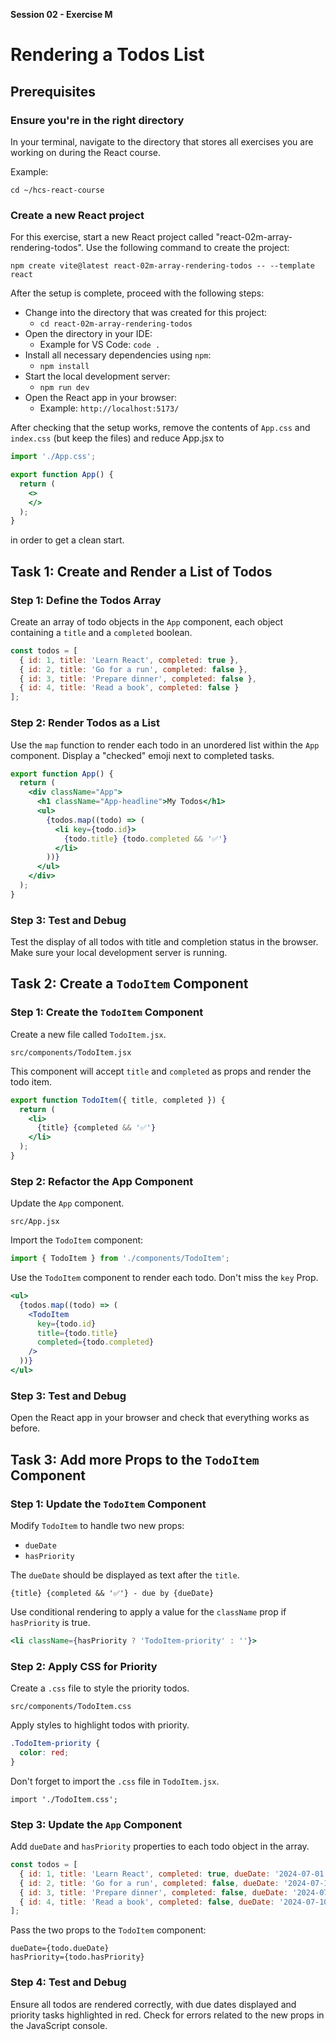 **Session 02 - Exercise M**

# Rendering a Todos List

## Prerequisites

### Ensure you're in the right directory

In your terminal, navigate to the directory that stores all exercises you are working on during the React course.

Example:

```
cd ~/hcs-react-course
```

### Create a new React project

For this exercise, start a new React project called "react-02m-array-rendering-todos". Use the following command to create the project:

```
npm create vite@latest react-02m-array-rendering-todos -- --template react
```

After the setup is complete, proceed with the following steps:

- Change into the directory that was created for this project:
    - `cd react-02m-array-rendering-todos`
- Open the directory in your IDE:
    - Example for VS Code: `code .`
- Install all necessary dependencies using `npm`:
    - `npm install`
- Start the local development server:
    - `npm run dev`
- Open the React app in your browser:
    - Example: `http://localhost:5173/`

After checking that the setup works, remove the contents of `App.css` and `index.css` (but keep the files) and reduce App.jsx to
```jsx
import './App.css';

export function App() {
  return (
    <>
    </>
  );
}
```
in order to get a clean start.

## Task 1: Create and Render a List of Todos

### Step 1: Define the Todos Array

Create an array of todo objects in the `App` component, each object containing a `title` and a `completed` boolean.

```jsx
const todos = [
  { id: 1, title: 'Learn React', completed: true },
  { id: 2, title: 'Go for a run', completed: false },
  { id: 3, title: 'Prepare dinner', completed: false },
  { id: 4, title: 'Read a book', completed: false }
];
```

### Step 2: Render Todos as a List

Use the `map` function to render each todo in an unordered list within the `App` component. Display a "checked" emoji next to completed tasks.

```jsx
export function App() {
  return (
    <div className="App">
      <h1 className="App-headline">My Todos</h1>
      <ul>
        {todos.map((todo) => (
          <li key={todo.id}>
            {todo.title} {todo.completed && '✅'}
          </li>
        ))}
      </ul>
    </div>
  );
}
```
### Step 3: Test and Debug

Test the display of all todos with title and completion status in the browser. Make sure your local development server is running.

## Task 2: Create a `TodoItem` Component

### Step 1: Create the `TodoItem` Component

Create a new file called `TodoItem.jsx`. 

```
src/components/TodoItem.jsx
```

This component will accept `title` and `completed` as props and render the todo item.

```jsx
export function TodoItem({ title, completed }) {
  return (
    <li>
      {title} {completed && '✅'}
    </li>
  );
}
```

### Step 2: Refactor the App Component

Update the `App` component.

```
src/App.jsx
```

Import the `TodoItem` component:

```jsx
import { TodoItem } from './components/TodoItem';
```

Use the `TodoItem` component to render each todo. Don't miss the `key` Prop.

```jsx
<ul>
  {todos.map((todo) => (
    <TodoItem 
      key={todo.id} 
      title={todo.title} 
      completed={todo.completed} 
    />
  ))}
</ul>
```

### Step 3: Test and Debug

Open the React app in your browser and check that everything works as before.

## Task 3: Add more Props to the `TodoItem` Component

### Step 1: Update the `TodoItem` Component

Modify `TodoItem` to handle two new props:

- `dueDate`
- `hasPriority`

The `dueDate` should be displayed as text after the `title`.

```
{title} {completed && '✅'} - due by {dueDate}
```

Use conditional rendering to apply a value for the `className` prop if `hasPriority` is true.

```jsx
<li className={hasPriority ? 'TodoItem-priority' : ''}>
```

### Step 2: Apply CSS for Priority

Create a `.css` file to style the priority todos.

```
src/components/TodoItem.css
```

Apply styles to highlight todos with priority.

```css
.TodoItem-priority {
  color: red;
}
```

Don't forget to import the `.css` file in `TodoItem.jsx`.

```
import './TodoItem.css';
```

### Step 3: Update the `App` Component

Add `dueDate` and `hasPriority` properties to each todo object in the array.

```jsx
const todos = [
  { id: 1, title: 'Learn React', completed: true, dueDate: '2024-07-01', hasPriority: true },
  { id: 2, title: 'Go for a run', completed: false, dueDate: '2024-07-15', hasPriority: false },
  { id: 3, title: 'Prepare dinner', completed: false, dueDate: '2024-07-03', hasPriority: false },
  { id: 4, title: 'Read a book', completed: false, dueDate: '2024-07-10', hasPriority: true }
];
```

Pass the two props to the `TodoItem` component:

```
dueDate={todo.dueDate}
hasPriority={todo.hasPriority}
```


### Step 4: Test and Debug

Ensure all todos are rendered correctly, with due dates displayed and priority tasks highlighted in red. Check for errors related to the new props in the JavaScript console.
